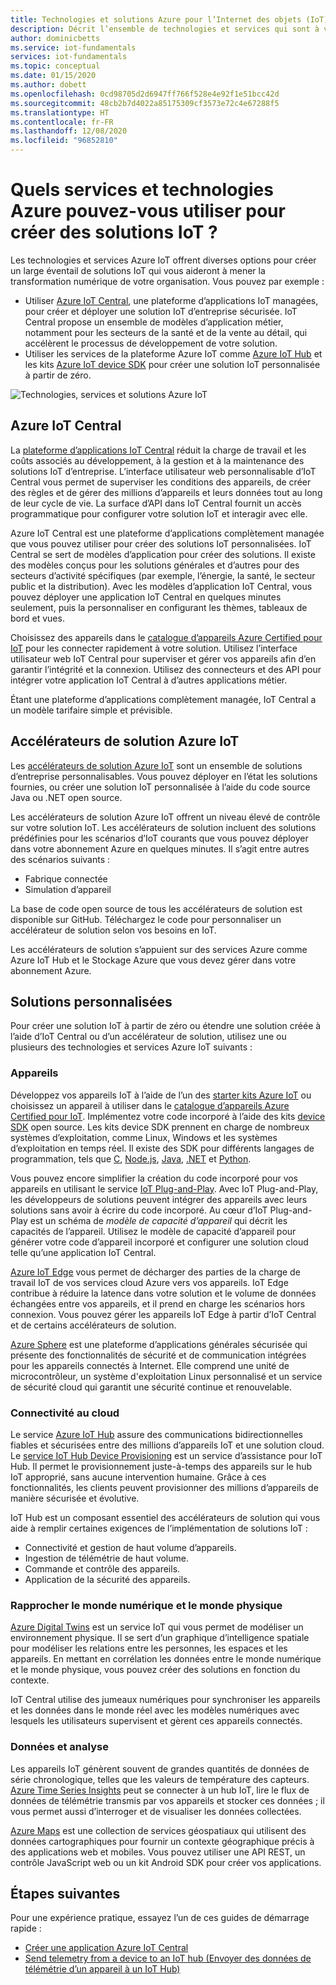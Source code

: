 ```yaml
---
title: Technologies et solutions Azure pour l’Internet des objets (IoT)
description: Décrit l’ensemble de technologies et services qui sont à votre disposition pour créer une solution Azure IoT.
author: dominicbetts
ms.service: iot-fundamentals
services: iot-fundamentals
ms.topic: conceptual
ms.date: 01/15/2020
ms.author: dobett
ms.openlocfilehash: 0cd98705d2d6947ff766f528e4e92f1e51bcc42d
ms.sourcegitcommit: 48cb2b7d4022a85175309cf3573e72c4e67288f5
ms.translationtype: HT
ms.contentlocale: fr-FR
ms.lasthandoff: 12/08/2020
ms.locfileid: "96852810"
---
```

# <a name="what-azure-technologies-and-services-can-you-use-to-create-iot-solutions"></a>Quels services et technologies Azure pouvez-vous utiliser pour créer des solutions IoT ?

Les technologies et services Azure IoT offrent diverses options pour créer un large éventail de solutions IoT qui vous aideront à mener la transformation numérique de votre organisation. Vous pouvez par exemple :

* Utiliser [Azure IoT Central](https://apps.azureiotcentral.com), une plateforme d’applications IoT managées, pour créer et déployer une solution IoT d’entreprise sécurisée. IoT Central propose un ensemble de modèles d’application métier, notamment pour les secteurs de la santé et de la vente au détail, qui accélèrent le processus de développement de votre solution.
* Utiliser les services de la plateforme Azure IoT comme [Azure IoT Hub](../iot-hub/about-iot-hub.md) et les kits [Azure IoT device SDK](../iot-hub/iot-hub-devguide-sdks.md) pour créer une solution IoT personnalisée à partir de zéro.

![Technologies, services et solutions Azure IoT](./media/iot-services-and-technologies/iot-technologies-services.png)

## <a name="azure-iot-central"></a>Azure IoT Central

La [plateforme d’applications IoT Central](https://apps.azureiotcentral.com) réduit la charge de travail et les coûts associés au développement, à la gestion et à la maintenance des solutions IoT d’entreprise. L’interface utilisateur web personnalisable d’IoT Central vous permet de superviser les conditions des appareils, de créer des règles et de gérer des millions d’appareils et leurs données tout au long de leur cycle de vie. La surface d’API dans IoT Central fournit un accès programmatique pour configurer votre solution IoT et interagir avec elle.

Azure IoT Central est une plateforme d’applications complètement managée que vous pouvez utiliser pour créer des solutions IoT personnalisées. IoT Central se sert de modèles d’application pour créer des solutions. Il existe des modèles conçus pour les solutions générales et d’autres pour des secteurs d’activité spécifiques (par exemple, l’énergie, la santé, le secteur public et la distribution). Avec les modèles d’application IoT Central, vous pouvez déployer une application IoT Central en quelques minutes seulement, puis la personnaliser en configurant les thèmes, tableaux de bord et vues.

Choisissez des appareils dans le [catalogue d’appareils Azure Certified pour IoT](https://catalog.azureiotsolutions.com) pour les connecter rapidement à votre solution. Utilisez l’interface utilisateur web IoT Central pour superviser et gérer vos appareils afin d’en garantir l’intégrité et la connexion. Utilisez des connecteurs et des API pour intégrer votre application IoT Central à d’autres applications métier.

Étant une plateforme d’applications complètement managée, IoT Central a un modèle tarifaire simple et prévisible.

## <a name="azure-iot-solution-accelerators"></a>Accélérateurs de solution Azure IoT

Les [accélérateurs de solution Azure IoT](https://www.azureiotsolutions.com) sont un ensemble de solutions d’entreprise personnalisables. Vous pouvez déployer en l’état les solutions fournies, ou créer une solution IoT personnalisée à l’aide du code source Java ou .NET open source.

Les accélérateurs de solution Azure IoT offrent un niveau élevé de contrôle sur votre solution IoT. Les accélérateurs de solution incluent des solutions prédéfinies pour les scénarios d’IoT courants que vous pouvez déployer dans votre abonnement Azure en quelques minutes. Il s’agit entre autres des scénarios suivants :

* Fabrique connectée
* Simulation d’appareil

La base de code open source de tous les accélérateurs de solution est disponible sur GitHub. Téléchargez le code pour personnaliser un accélérateur de solution selon vos besoins en IoT.

Les accélérateurs de solution s’appuient sur des services Azure comme Azure IoT Hub et le Stockage Azure que vous devez gérer dans votre abonnement Azure.

## <a name="custom-solutions"></a>Solutions personnalisées

Pour créer une solution IoT à partir de zéro ou étendre une solution créée à l’aide d’IoT Central ou d’un accélérateur de solution, utilisez une ou plusieurs des technologies et services Azure IoT suivants :

### <a name="devices"></a>Appareils

Développez vos appareils IoT à l’aide de l’un des [starter kits Azure IoT](https://catalog.azureiotsolutions.com/kits) ou choisissez un appareil à utiliser dans le [catalogue d’appareils Azure Certified pour IoT](https://catalog.azureiotsolutions.com). Implémentez votre code incorporé à l’aide des kits [device SDK](../iot-hub/iot-hub-devguide-sdks.md) open source. Les kits device SDK prennent en charge de nombreux systèmes d’exploitation, comme Linux, Windows et les systèmes d’exploitation en temps réel. Il existe des SDK pour différents langages de programmation, tels que [C](https://github.com/Azure/azure-iot-sdk-c), [Node.js](https://github.com/Azure/azure-iot-sdk-node), [Java](https://github.com/Azure/azure-iot-sdk-java), [.NET](https://github.com/Azure/azure-iot-sdk-csharp) et [Python](https://github.com/Azure/azure-iot-sdk-python).

Vous pouvez encore simplifier la création du code incorporé pour vos appareils en utilisant le service [IoT Plug-and-Play](../iot-pnp/overview-iot-plug-and-play.md). Avec IoT Plug-and-Play, les développeurs de solutions peuvent intégrer des appareils avec leurs solutions sans avoir à écrire du code incorporé. Au cœur d’IoT Plug-and-Play est un schéma de _modèle de capacité d’appareil_ qui décrit les capacités de l’appareil. Utilisez le modèle de capacité d’appareil pour générer votre code d’appareil incorporé et configurer une solution cloud telle qu’une application IoT Central.

[Azure IoT Edge](../iot-edge/about-iot-edge.md) vous permet de décharger des parties de la charge de travail IoT de vos services cloud Azure vers vos appareils. IoT Edge contribue à réduire la latence dans votre solution et le volume de données échangées entre vos appareils, et il prend en charge les scénarios hors connexion. Vous pouvez gérer les appareils IoT Edge à partir d’IoT Central et de certains accélérateurs de solution.

[Azure Sphere](/azure-sphere/product-overview/what-is-azure-sphere) est une plateforme d’applications générales sécurisée qui présente des fonctionnalités de sécurité et de communication intégrées pour les appareils connectés à Internet. Elle comprend une unité de microcontrôleur, un système d'exploitation Linux personnalisé et un service de sécurité cloud qui garantit une sécurité continue et renouvelable.

### <a name="cloud-connectivity"></a>Connectivité au cloud

Le service [Azure IoT Hub](../iot-hub/about-iot-hub.md) assure des communications bidirectionnelles fiables et sécurisées entre des millions d’appareils IoT et une solution cloud. Le [service IoT Hub Device Provisioning](../iot-dps/about-iot-dps.md) est un service d’assistance pour IoT Hub. Il permet le provisionnement juste-à-temps des appareils sur le hub IoT approprié, sans aucune intervention humaine. Grâce à ces fonctionnalités, les clients peuvent provisionner des millions d’appareils de manière sécurisée et évolutive.

IoT Hub est un composant essentiel des accélérateurs de solution qui vous aide à remplir certaines exigences de l’implémentation de solutions IoT :

* Connectivité et gestion de haut volume d’appareils.
* Ingestion de télémétrie de haut volume.
* Commande et contrôle des appareils.
* Application de la sécurité des appareils.

### <a name="bridging-the-gap-between-the-physical-and-digital-worlds"></a>Rapprocher le monde numérique et le monde physique

[Azure Digital Twins](../digital-twins/overview.md) est un service IoT qui vous permet de modéliser un environnement physique. Il se sert d’un graphique d’intelligence spatiale pour modéliser les relations entre les personnes, les espaces et les appareils. En mettant en corrélation les données entre le monde numérique et le monde physique, vous pouvez créer des solutions en fonction du contexte.

IoT Central utilise des jumeaux numériques pour synchroniser les appareils et les données dans le monde réel avec les modèles numériques avec lesquels les utilisateurs supervisent et gèrent ces appareils connectés.

### <a name="data-and-analytics"></a>Données et analyse

Les appareils IoT génèrent souvent de grandes quantités de données de série chronologique, telles que les valeurs de température des capteurs. [Azure Time Series Insights](../time-series-insights/time-series-insights-overview.md) peut se connecter à un hub IoT, lire le flux de données de télémétrie transmis par vos appareils et stocker ces données ; il vous permet aussi d’interroger et de visualiser les données collectées.

[Azure Maps](../azure-maps/index.yml) est une collection de services géospatiaux qui utilisent des données cartographiques pour fournir un contexte géographique précis à des applications web et mobiles. Vous pouvez utiliser une API REST, un contrôle JavaScript web ou un kit Android SDK pour créer vos applications.

## <a name="next-steps"></a>Étapes suivantes

Pour une expérience pratique, essayez l’un de ces guides de démarrage rapide :

- [Créer une application Azure IoT Central](../iot-central/core/quick-deploy-iot-central.md)
- [Send telemetry from a device to an IoT hub (Envoyer des données de télémétrie d’un appareil à un IoT Hub)](../iot-hub/quickstart-send-telemetry-cli.md)
